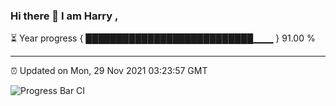 ### Hi there 👋 I am Harry , 

⏳ Year progress { ███████████████████████████▁▁▁ } 91.00 %

---

⏰ Updated on Mon, 29 Nov 2021 03:23:57 GMT

![Progress Bar CI](https://github.com/duykhang68/duykhang68/workflows/Progress%20Bar%20CI/badge.svg)
